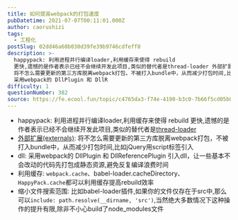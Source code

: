 ```yaml
---
title: 如何提高webpack的打包速度
pubDatetime: 2021-07-07T00:11:01.000Z
author: caorushizi
tags:
  - 工程化
postSlug: 02dd46a60b030d39fe39b9746cdfeff8
description: >-
  happypack: 利用进程并行编译loader,利用缓存来使得 rebuild
  更快,遗憾的是作者表示已经不会继续开发此项目,类似的替代者是thread-loader 外部扩展(externals):
  将不怎么需要更新的第三方库脱离webpack打包，不被打入bundle中，从而减少打包时间,比如jQuery用script标签引入dll:
  采用webpack的 DllPlugin 和 DllR
difficulty: 1
questionNumber: 382
source: https://fe.ecool.fun/topic/c4765da3-f74e-4190-b3c0-7b66f5cd05b0
---
```


<ul><li>happypack: 利用进程并行编译loader,利用缓存来使得 rebuild 更快,遗憾的是作者表示已经不会继续开发此项目,类似的替代者是<a href="https://links.jianshu.com/go?to=https%3A%2F%2Fgithub.com%2Fwebpack-contrib%2Fthread-loader" target="_blank">thread-loader</a> </li><li> <a href="https://links.jianshu.com/go?to=https%3A%2F%2Fwebpack.docschina.org%2Fconfiguration%2Fexternals%2F" target="_blank">外部扩展(externals)</a>: 将不怎么需要更新的第三方库脱离webpack打包，不被打入bundle中，从而减少打包时间,比如jQuery用script标签引入</li><li>dll: 采用webpack的 DllPlugin 和 DllReferencePlugin 引入dll，让一些基本不会改动的代码先打包成静态资源,避免反复编译浪费时间</li><li>利用缓存: <code>webpack.cache</code>、babel-loader.cacheDirectory、<code>HappyPack.cache</code>都可以利用缓存提高rebuild效率</li><li>缩小文件搜索范围: 比如babel-loader插件,如果你的文件仅存在于src中,那么可以<code>include: path.resolve(__dirname, &#x27;src&#x27;)</code>,当然绝大多数情况下这种操作的提升有限,除非不小心build了node_modules文件<br/></li></ul>
